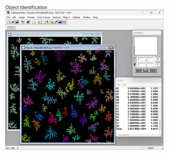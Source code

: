 
Object Identification
<img src="https://github.com/bwyoon/intelligentview/blob/master/images/IV-screenshot1.png">

